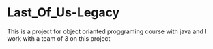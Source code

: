 # Last_Of_Us-Legacy
This is a project for object orianted proggraming course with java and I work with a team of 3 on this project 
